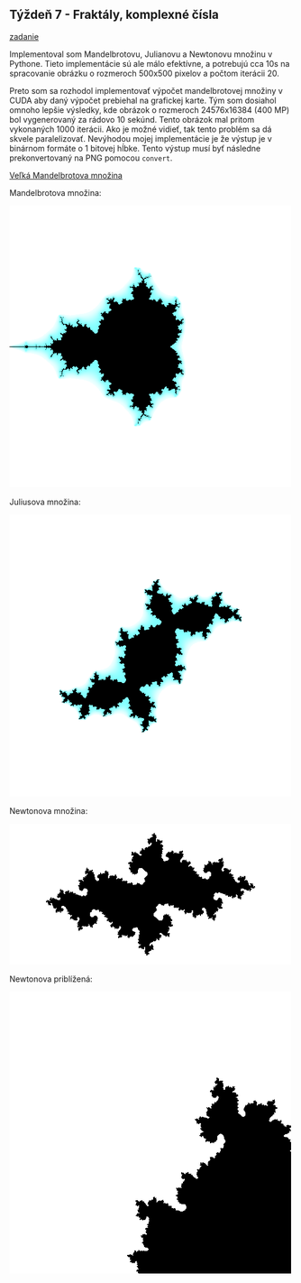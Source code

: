 ## Týždeň 7 - Fraktály, komplexné čísla
[zadanie](https://www.fi.muni.cz/~xpelanek/IV122/zadani/zadani-fraktaly-complex.pdf)

Implementoval som Mandelbrotovu, Julianovu a Newtonovu množinu v Pythone.
Tieto implementácie sú ale málo efektívne, a potrebujú cca 10s na spracovanie obrázku o rozmeroch 500x500 pixelov a počtom iterácii 20.

Preto som sa rozhodol implementovať výpočet mandelbrotovej množiny v CUDA aby daný výpočet prebiehal na grafickej karte.
Tým som dosiahol omnoho lepšie výsledky, kde obrázok o rozmeroch  24576x16384 (400 MP) bol vygenerovaný za rádovo 10 sekúnd.
Tento obrázok mal pritom vykonaných 1000 iterácii. 
Ako je možné vidieť, tak tento problém sa dá skvele paralelizovať. 
Nevýhodou mojej implementácie je že výstup je v binárnom formáte o 1 bitovej hĺbke.
Tento výstup musí byť následne prekonvertovaný na PNG pomocou `convert`.

[Veľká Mandelbrotova množina](../results/w7_C__mandelbrot_large_1.png.png) 

Mandelbrotova množina:

![](../results/w7_A__mandelbrot_final_dist_1.png)

Juliusova množina:

![](../results/w7_A__julius_final_dist_1.png)

Newtonova množina:

![](../results/w7_B__newton_1.png)

Newtonova priblížená:

![](../results/w7_B__newton_zoomed_1.png)

